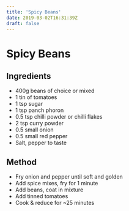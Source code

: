 ```yaml
---
title: 'Spicy Beans'
date: 2019-03-02T16:31:39Z
draft: false
---
```


# Spicy Beans

## Ingredients

- 400g beans of choice or mixed
- 1 tin of tomatoes
- 1 tsp sugar
- 1 tsp panch phoron
- 0.5 tsp chilli powder or chilli flakes
- 2 tsp curry powder
- 0.5 small onion
- 0.5 small red pepper
- Salt, pepper to taste

## Method

- Fry onion and pepper until soft and golden
- Add spice mixes, fry for 1 minute
- Add beans, coat in mixture
- Add tinned tomatoes
- Cook & reduce for ~25 minutes
